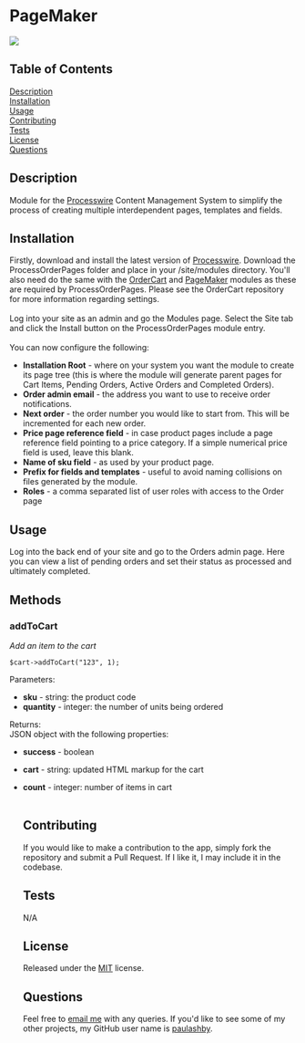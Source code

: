 # PageMaker

  [<img src="https://img.shields.io/badge/License-MIT-yellow.svg">](https://opensource.org/licenses/MIT)

  ## Table of Contents

  [Description](#description)<br />[Installation](#installation)<br />[Usage](#usage)<br />[Contributing](#contributing)<br />[Tests](#tests)<br />[License](#license)<br />[Questions](#questions)<br />

  ## Description

  Module for the [Processwire](https://processwire.com) Content Management System to simplify the process of creating multiple interdependent pages, templates and fields.
  
  ## Installation
  
  Firstly, download and install the latest version of [Processwire](https://processwire.com). Download the ProcessOrderPages folder and place in your /site/modules directory. You'll also need do the same with the [OrderCart](https://github.com/paulashby/OrderCart) and [PageMaker](https://github.com/paulashby/PageMaker) modules as these are required by ProcessOrderPages. Please see the OrderCart repository for more information regarding settings.<br /><br />Log into your site as an admin and go the Modules page. Select the Site tab and click the Install button on the ProcessOrderPages module entry.<br /><br />You can now configure the following:
  - **Installation Root** - where on your system you want the module to create its page tree (this is where the module will generate parent pages for Cart Items, Pending Orders, Active Orders and Completed Orders).
  - **Order admin email** - the address you want to use to receive order notifications.
  - **Next order** - the order number you would like to start from. This will be incremented for each new order.
  - **Price page reference field** - in case product pages include a page reference field pointing to a price category. If a simple numerical price field is used, leave this blank.
  - **Name of sku field** - as used by your product page.
  - **Prefix for fields and templates** - useful to avoid naming collisions on files generated by the module.
  - **Roles** - a comma separated list of user roles with access to the Order page
  
  ## Usage
  
  Log into the back end of your site and go to the Orders admin page. Here you can view a list of pending orders and set their status as processed and ultimately completed.<br />

## Methods<br />
### addToCart<br />
*Add an item to the cart*<br />

```$cart->addToCart("123", 1);```<br />

Parameters:
- **sku** - string: the product code
- **quantity** - integer: the number of units being ordered

Returns:<br />
JSON object with the following properties:
- **success** - boolean
- **cart** - string: updated HTML markup for the cart
- **count** - integer: number of items in cart<br /><br />

 
  
  ## Contributing
  
  If you would like to make a contribution to the app, simply fork the repository and submit a Pull Request. If I like it, I may include it in the codebase.
  
  ## Tests
  
  N/A
  
  ## License
  
  Released under the [MIT](https://opensource.org/licenses/MIT) license.
  
  ## Questions
  
  Feel free to [email me](mailto:paul@primitive.co?subject=ProcessOrderPages%20query%20from%20GitHub) with any queries. If you'd like to see some of my other projects, my GitHub user name is [paulashby](https://github.com/paulashby).
